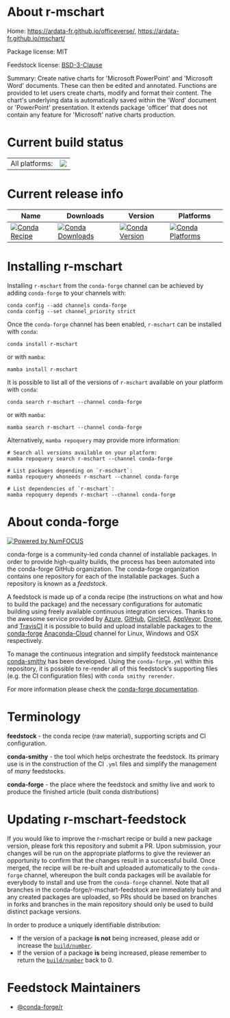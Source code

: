 About r-mschart
===============

Home: https://ardata-fr.github.io/officeverse/, https://ardata-fr.github.io/mschart/

Package license: MIT

Feedstock license: [BSD-3-Clause](https://github.com/conda-forge/r-mschart-feedstock/blob/main/LICENSE.txt)

Summary: Create native charts for 'Microsoft PowerPoint' and 'Microsoft Word' documents. These can then be edited and annotated. Functions are provided to let users create charts, modify and format their content. The chart's underlying data is automatically saved within the 'Word' document or 'PowerPoint' presentation. It extends package 'officer' that does not contain any feature for 'Microsoft' native charts production.

Current build status
====================


<table><tr><td>All platforms:</td>
    <td>
      <a href="https://dev.azure.com/conda-forge/feedstock-builds/_build/latest?definitionId=13903&branchName=main">
        <img src="https://dev.azure.com/conda-forge/feedstock-builds/_apis/build/status/r-mschart-feedstock?branchName=main">
      </a>
    </td>
  </tr>
</table>

Current release info
====================

| Name | Downloads | Version | Platforms |
| --- | --- | --- | --- |
| [![Conda Recipe](https://img.shields.io/badge/recipe-r--mschart-green.svg)](https://anaconda.org/conda-forge/r-mschart) | [![Conda Downloads](https://img.shields.io/conda/dn/conda-forge/r-mschart.svg)](https://anaconda.org/conda-forge/r-mschart) | [![Conda Version](https://img.shields.io/conda/vn/conda-forge/r-mschart.svg)](https://anaconda.org/conda-forge/r-mschart) | [![Conda Platforms](https://img.shields.io/conda/pn/conda-forge/r-mschart.svg)](https://anaconda.org/conda-forge/r-mschart) |

Installing r-mschart
====================

Installing `r-mschart` from the `conda-forge` channel can be achieved by adding `conda-forge` to your channels with:

```
conda config --add channels conda-forge
conda config --set channel_priority strict
```

Once the `conda-forge` channel has been enabled, `r-mschart` can be installed with `conda`:

```
conda install r-mschart
```

or with `mamba`:

```
mamba install r-mschart
```

It is possible to list all of the versions of `r-mschart` available on your platform with `conda`:

```
conda search r-mschart --channel conda-forge
```

or with `mamba`:

```
mamba search r-mschart --channel conda-forge
```

Alternatively, `mamba repoquery` may provide more information:

```
# Search all versions available on your platform:
mamba repoquery search r-mschart --channel conda-forge

# List packages depending on `r-mschart`:
mamba repoquery whoneeds r-mschart --channel conda-forge

# List dependencies of `r-mschart`:
mamba repoquery depends r-mschart --channel conda-forge
```


About conda-forge
=================

[![Powered by
NumFOCUS](https://img.shields.io/badge/powered%20by-NumFOCUS-orange.svg?style=flat&colorA=E1523D&colorB=007D8A)](https://numfocus.org)

conda-forge is a community-led conda channel of installable packages.
In order to provide high-quality builds, the process has been automated into the
conda-forge GitHub organization. The conda-forge organization contains one repository
for each of the installable packages. Such a repository is known as a *feedstock*.

A feedstock is made up of a conda recipe (the instructions on what and how to build
the package) and the necessary configurations for automatic building using freely
available continuous integration services. Thanks to the awesome service provided by
[Azure](https://azure.microsoft.com/en-us/services/devops/), [GitHub](https://github.com/),
[CircleCI](https://circleci.com/), [AppVeyor](https://www.appveyor.com/),
[Drone](https://cloud.drone.io/welcome), and [TravisCI](https://travis-ci.com/)
it is possible to build and upload installable packages to the
[conda-forge](https://anaconda.org/conda-forge) [Anaconda-Cloud](https://anaconda.org/)
channel for Linux, Windows and OSX respectively.

To manage the continuous integration and simplify feedstock maintenance
[conda-smithy](https://github.com/conda-forge/conda-smithy) has been developed.
Using the ``conda-forge.yml`` within this repository, it is possible to re-render all of
this feedstock's supporting files (e.g. the CI configuration files) with ``conda smithy rerender``.

For more information please check the [conda-forge documentation](https://conda-forge.org/docs/).

Terminology
===========

**feedstock** - the conda recipe (raw material), supporting scripts and CI configuration.

**conda-smithy** - the tool which helps orchestrate the feedstock.
                   Its primary use is in the construction of the CI ``.yml`` files
                   and simplify the management of *many* feedstocks.

**conda-forge** - the place where the feedstock and smithy live and work to
                  produce the finished article (built conda distributions)


Updating r-mschart-feedstock
============================

If you would like to improve the r-mschart recipe or build a new
package version, please fork this repository and submit a PR. Upon submission,
your changes will be run on the appropriate platforms to give the reviewer an
opportunity to confirm that the changes result in a successful build. Once
merged, the recipe will be re-built and uploaded automatically to the
`conda-forge` channel, whereupon the built conda packages will be available for
everybody to install and use from the `conda-forge` channel.
Note that all branches in the conda-forge/r-mschart-feedstock are
immediately built and any created packages are uploaded, so PRs should be based
on branches in forks and branches in the main repository should only be used to
build distinct package versions.

In order to produce a uniquely identifiable distribution:
 * If the version of a package **is not** being increased, please add or increase
   the [``build/number``](https://docs.conda.io/projects/conda-build/en/latest/resources/define-metadata.html#build-number-and-string).
 * If the version of a package **is** being increased, please remember to return
   the [``build/number``](https://docs.conda.io/projects/conda-build/en/latest/resources/define-metadata.html#build-number-and-string)
   back to 0.

Feedstock Maintainers
=====================

* [@conda-forge/r](https://github.com/conda-forge/r/)

